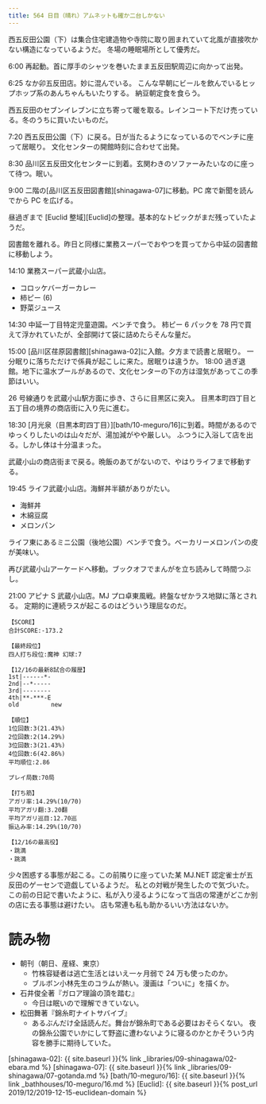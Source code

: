 ```yaml
---
title: 564 日目（晴れ）アムネットも確か二台しかない
---
```


西五反田公園（下）は集合住宅建造物や寺院に取り囲まれていて北風が直接吹かない構造になっているようだ。
冬場の睡眠場所として優秀だ。

6:00 再起動。首に厚手のシャツを巻いたまま五反田駅周辺に向かって出発。

6:25 なか卯五反田店。妙に混んでいる。
こんな早朝にビールを飲んでいるヒップホップ系のあんちゃんもいたりする。
納豆朝定食を食らう。

西五反田のセブンイレブンに立ち寄って暖を取る。レインコート下だけ売っている。冬のうちに買いたいものだ。

7:20 西五反田公園（下）に戻る。日が当たるようになっているのでベンチに座って居眠り。
文化センターの開館時刻に合わせて出発。

8:30 品川区五反田文化センターに到着。玄関わきのソファーみたいなのに座って待つ。眠い。

9:00 二階の[品川区五反田図書館][shinagawa-07]に移動。PC 席で新聞を読んでから PC を広げる。

昼過ぎまで [Euclid 整域][Euclid]の整理。基本的なトピックがまだ残っていたようだ。

図書館を離れる。昨日と同様に業務スーパーでおやつを買ってから中延の図書館に移動しよう。

14:10 業務スーパー武蔵小山店。

* コロッケバーガーカレー
* 柿ピー (6)
* 野菜ジュース

14:30 中延一丁目特定児童遊園。ベンチで食う。
柿ピー 6 パックを 78 円で買えて浮かれていたが、全部開けて袋に詰めたらそんな量だ。

15:00 [品川区荏原図書館][shinagawa-02]に入館。夕方まで読書と居眠り。
一分眠りに落ちただけで係員が起こしに来た。居眠りは違うか。
18:00 過ぎ退館。地下に温水プールがあるので、文化センターの下の方は湿気があってこの季節はいい。

26 号線通りを武蔵小山駅方面に歩き、さらに目黒区に突入。
目黒本町四丁目と五丁目の境界の商店街に入り先に進む。

18:30 [月光泉（目黒本町四丁目）][bath/10-meguro/16]に到着。時間があるのでゆっくりしたいのは山々だが、湯加減がやや厳しい。
ふつうに入浴して店を出る。しかし体は十分温まった。

武蔵小山の商店街まで戻る。晩飯のあてがないので、やはりライフまで移動する。

19:45 ライフ武蔵小山店。海鮮丼半額がありがたい。

* 海鮮丼
* 木綿豆腐
* メロンパン

ライフ東にあるミニ公園（後地公園）ベンチで食う。ベーカリーメロンパンの皮が美味い。

再び武蔵小山アーケードへ移動。ブックオフでまんがを立ち読みして時間つぶし。

21:00 アピナ S 武蔵小山店。MJ プロ卓東風戦。終盤なぜかラス地獄に落とされる。
定期的に連続ラスが起こるのはどういう理屈なのだ。

```text
【SCORE】
合計SCORE:-173.2

【最終段位】
四人打ち段位:魔神 幻球:7

【12/16の最新8試合の履歴】
1st|------*-
2nd|--*-----
3rd|--------
4th|**-***-E
old         new

【順位】
1位回数:3(21.43%)
2位回数:2(14.29%)
3位回数:3(21.43%)
4位回数:6(42.86%)
平均順位:2.86

プレイ局数:70局

【打ち筋】
アガリ率:14.29%(10/70)
平均アガリ翻:3.20翻
平均アガリ巡目:12.70巡
振込み率:14.29%(10/70)

【12/16の最高役】
・跳満
・跳満
```

少々困惑する事態が起こる。この前隣りに座っていた某 MJ.NET 認定雀士が五反田のゲーセンで遊戯しているようだ。
私との対戦が発生したので気づいた。
この前の日記で書いたように、私が入り浸るようになって当店の常連がどこか別の店に去る事態は避けたい。
店も常連も私も助かるいい方法はないか。

# 読み物

* 朝刊（朝日、産経、東京）
  * 竹株容疑者は逃亡生活とはいえ一ヶ月弱で 24 万も使ったのか。
  * ブルボン小林先生のコラムが熱い。漫画は「ついに」を描くか。
* 石井俊全著『ガロア理論の頂を踏む』
  * 今日は眠いので理解できていない。
* 松田舞著『錦糸町ナイトサバイブ』
  * あるぶんだけ全話読んだ。舞台が錦糸町である必要はおそらくない。
    夜の錦糸公園でいかにして野盗に遭わないように寝るのかとかそういう内容を勝手に期待していた。

[shinagawa-02]: {{ site.baseurl }}{% link _libraries/09-shinagawa/02-ebara.md %}
[shinagawa-07]: {{ site.baseurl }}{% link _libraries/09-shinagawa/07-gotanda.md %}
[bath/10-meguro/16]: {{ site.baseurl }}{% link _bathhouses/10-meguro/16.md %}
[Euclid]: {{ site.baseurl }}{% post_url 2019/12/2019-12-15-euclidean-domain %}
